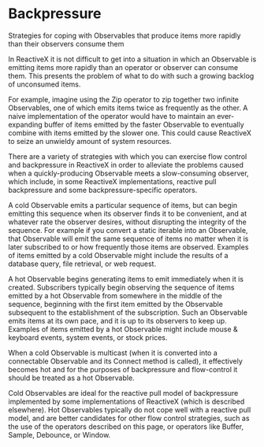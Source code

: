 # Backpressure

Strategies for coping with Observables that produce items more rapidly than their observers consume them

In ReactiveX it is not difficult to get into a situation in which an Observable is emitting items more rapidly than an operator or observer can consume them. This presents the problem of what to do with such a growing backlog of unconsumed items.

For example, imagine using the Zip operator to zip together two infinite Observables, one of which emits items twice as frequently as the other. A naive implementation of the operator would have to maintain an ever-expanding buffer of items emitted by the faster Observable to eventually combine with items emitted by the slower one. This could cause ReactiveX to seize an unwieldy amount of system resources.

There are a variety of strategies with which you can exercise flow control and backpressure in ReactiveX in order to alleviate the problems caused when a quickly-producing Observable meets a slow-consuming observer, which include, in some ReactiveX implementations, reactive pull backpressure and some backpressure-specific operators.

A cold Observable emits a particular sequence of items, but can begin emitting this sequence when its observer finds it to be convenient, and at whatever rate the observer desires, without disrupting the integrity of the sequence. For example if you convert a static iterable into an Observable, that Observable will emit the same sequence of items no matter when it is later subscribed to or how frequently those items are observed. Examples of items emitted by a cold Observable might include the results of a database query, file retrieval, or web request.

A hot Observable begins generating items to emit immediately when it is created. Subscribers typically begin observing the sequence of items emitted by a hot Observable from somewhere in the middle of the sequence, beginning with the first item emitted by the Observable subsequent to the establishment of the subscription. Such an Observable emits items at its own pace, and it is up to its observers to keep up. Examples of items emitted by a hot Observable might include mouse & keyboard events, system events, or stock prices.

When a cold Observable is multicast (when it is converted into a connectable Observable and its Connect method is called), it effectively becomes hot and for the purposes of backpressure and flow-control it should be treated as a hot Observable.

Cold Observables are ideal for the reactive pull model of backpressure implemented by some implementations of ReactiveX (which is described elsewhere). Hot Observables typically do not cope well with a reactive pull model, and are better candidates for other flow control strategies, such as the use of the operators described on this page, or operators like Buffer, Sample, Debounce, or Window.